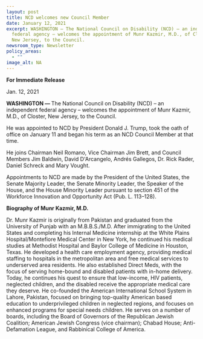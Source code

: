 ```yaml
---
layout: post
title: NCD welcomes new Council Member
date: January 12, 2021
excerpt: WASHINGTON — The National Council on Disability (NCD) – an independent
  federal agency – welcomes the appointment of Munr Kazmir, M.D., of Closter,
  New Jersey, to the Council.
newsroom_type: Newsletter
policy_areas:
  - ""
image_alt: NA
---
```

<p><strong>For Immediate Release&nbsp;&nbsp;</strong><p/><p>Jan. 12, 2021<p/><p><strong>WASHINGTON &mdash; </strong>The National Council on Disability (NCD) &ndash; an independent federal agency &ndash; welcomes the appointment of Munr Kazmir, M.D., of Closter, New Jersey, to the Council.<p/><p>He was appointed to NCD by President Donald J. Trump, took the oath of office on January 11 and began his term as an NCD Council Member at that time.<p/><p>He joins Chairman Neil Romano, Vice Chairman Jim Brett, and Council Members Jim Baldwin, David D&#39;Arcangelo, Andrés Gallegos, Dr. Rick Rader, Daniel Schreck and Mary Vought.<p/><p>Appointments to NCD are made by the President of the United States, the Senate Majority Leader, the Senate Minority Leader, the Speaker of the House, and the House Minority Leader pursuant to section 451 of the Workforce Innovation and Opportunity Act (Pub. L. 113&ndash;128).<p/><p><strong>Biography of Munr Kazmir, M.D.</strong> <p/><p>Dr. Munr Kazmir is originally from Pakistan and graduated from the University of Punjab with an M.B.B.S./M.D. After immigrating to the United States and completing his Internal Medicine internship at the White Plains Hospital/Montefiore Medical Center in New York, he continued his medical studies at Methodist Hospital and Baylor College of Medicine in Houston, Texas. He developed a health care employment agency, providing medical staffing to hospitals in the metropolitan area and free medical services to underserved area residents. He also established Direct Meds, with the focus of serving home-bound and disabled patients with in-home delivery. Today, he continues his quest to ensure that low-income, HIV patients, neglected children, and the disabled receive the appropriate medical care they deserve. He co-founded the American International School System in Lahore, Pakistan, focused on bringing top-quality American based education to underprivileged children in neglected regions, and focuses on enhanced programs for special needs children. He serves on a number of boards, including the Board of Governors of the Republican Jewish Coalition; American Jewish Congress (vice chairman); Chabad House; Anti-Defamation League, and Rabbinical College of America.<p/>
